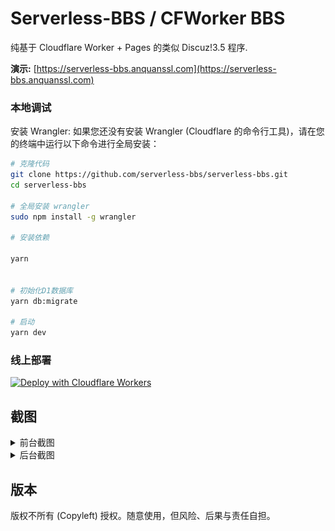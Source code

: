 # Serverless-BBS / CFWorker BBS

纯基于 Cloudflare Worker + Pages 的类似 Discuz!3.5 程序.

**演示:** [https://serverless-bbs.anquanssl.com](https://serverless-bbs.anquanssl.com)

### 本地调试

安装 Wrangler: 如果您还没有安装 Wrangler (Cloudflare 的命令行工具)，请在您的终端中运行以下命令进行全局安装：


```bash
# 克隆代码
git clone https://github.com/serverless-bbs/serverless-bbs.git
cd serverless-bbs

# 全局安装 wrangler
sudo npm install -g wrangler

# 安装依赖

yarn


# 初始化D1数据库
yarn db:migrate

# 启动
yarn dev
```

### 线上部署

[![Deploy with Cloudflare Workers](https://deploy.workers.cloudflare.com/button)](https://deploy.workers.cloudflare.com/?url=https%3A%2F%2Fgithub.com%2Fserverless-bbs%2Fserverless-bbs)


## 截图

<details>
<summary>前台截图</summary>

![首页 - 未登录](docs/7.png)
![首页](docs/1.png)
![版块页](docs/2.png)
![帖子页](docs/3.png)
![他人资料页](docs/4.png)
![他人发帖页](docs/5.png)
![上传头像](docs/6.png)
</details>

<details>
<summary>后台截图</summary>

![](docs/后台/1.png)
![](docs/后台/2.png)
![](docs/后台/3.png)
![](docs/后台/4.png)
![](docs/后台/5.png)
![](docs/后台/6.png)
![](docs/后台/7.png)
![](docs/后台/8.png)
</details>


## 版本
版权不所有 (Copyleft) 授权。随意使用，但风险、后果与责任自担。